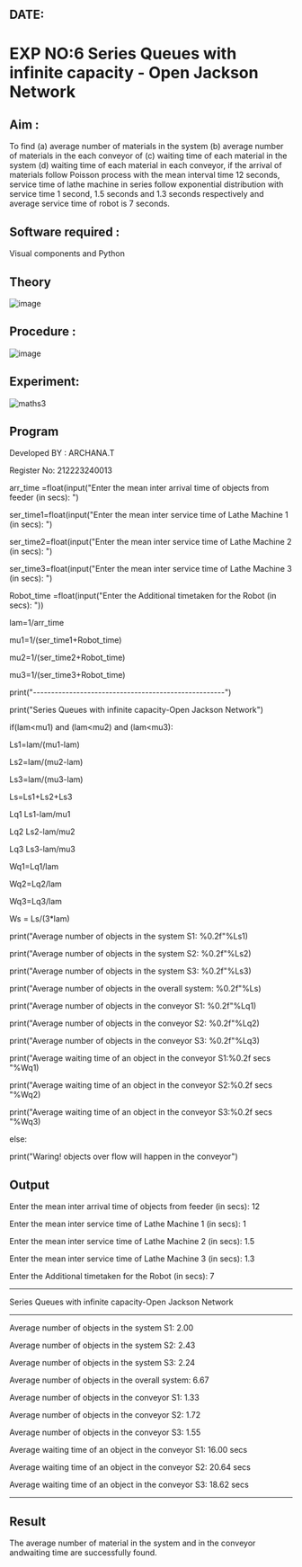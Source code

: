 ## DATE:
#  EXP NO:6 Series Queues with infinite capacity - Open Jackson Network

## Aim :
To find (a) average number of materials in the system (b) average number of materials in the each conveyor of (c) waiting time of each material in the system (d) waiting time of each material in each conveyor, if the arrival  of materials follow Poisson process with the mean interval time 12 seconds, service time of  lathe machine in series follow exponential distribution  with service time  1 second, 1.5 seconds and 1.3 seconds respectively and average service time of robot is 7 seconds.

## Software required :
Visual components and Python

## Theory

![image](https://user-images.githubusercontent.com/103921593/203239736-7b81f599-71a8-4ae7-b63e-5d98acd9ea54.png)


## Procedure :

![image](https://user-images.githubusercontent.com/103921593/203239789-bc870dce-6727-487b-a0e2-4fc3f5114889.png)


## Experiment:

![maths3](https://github.com/ARCHANAT1305/Open-Jacson-Networks/assets/145975189/bd095bea-6e88-4c79-94e7-0b8bb4216ba4)



## Program
Developed BY : ARCHANA.T

Register No: 212223240013

arr_time =float(input("Enter the mean inter arrival time of objects from feeder (in secs): ")

ser_time1=float(input("Enter the mean inter service time of Lathe Machine 1 (in secs): ")

ser_time2=float(input("Enter the mean inter service time of Lathe Machine 2 (in secs): ") 

ser_time3=float(input("Enter the mean inter service time of Lathe Machine 3 (in secs): ")

Robot_time =float(input("Enter the Additional timetaken for the Robot (in secs): "))

lam=1/arr_time

mu1=1/(ser_time1+Robot_time)

mu2=1/(ser_time2+Robot_time)

mu3=1/(ser_time3+Robot_time)

print("-----------------------------------------------------")

print("Series Queues with infinite capacity-Open Jackson Network")

if(lam<mu1) and (lam<mu2) and (lam<mu3):

   Ls1=lam/(mu1-lam)
   
   Ls2=lam/(mu2-lam)
   
   Ls3=lam/(mu3-lam)
   
   Ls=Ls1+Ls2+Ls3
   
   Lq1 Ls1-lam/mu1
   
   Lq2 Ls2-lam/mu2
   
   Lq3 Ls3-lam/mu3

   Wq1=Lq1/lam
   
   Wq2=Lq2/lam
   
   Wq3=Lq3/lam
   
   Ws = Ls/(3*lam)
   
   print("Average number of objects in the system S1: %0.2f"%Ls1)
   
   print("Average number of objects in the system S2: %0.2f"%Ls2) 
   
   print("Average number of objects in the system S3: %0.2f"%Ls3)
   
   print("Average number of objects in the overall system: %0.2f"%Ls)
   
   print("Average number of objects in the conveyor S1: %0.2f"%Lq1)

   print("Average number of objects in the conveyor S2: %0.2f"%Lq2)
   
   print("Average number of objects in the conveyor S3: %0.2f"%Lq3)
   
   print("Average waiting time of an object in the conveyor S1:%0.2f secs "%Wq1) 
   
   print("Average waiting time of an object in the conveyor S2:%0.2f secs "%Wq2) 
   
   print("Average waiting time of an object in the conveyor S3:%0.2f secs "%Wq3) 
   
else:

   print("Waring! objects over flow will happen in the conveyor")





## Output
Enter the mean inter arrival time of objects from feeder (in secs): 12

Enter the mean inter service time of Lathe Machine 1 (in secs): 1

Enter the mean inter service time of Lathe Machine 2 (in secs): 1.5

Enter the mean inter service time of Lathe Machine 3 (in secs): 1.3

Enter the Additional timetaken for the Robot (in secs): 7

-----------------------------------------------------------------------
Series Queues with infinite capacity-Open Jackson Network

-----------------------------------------------------------------------
Average number of objects in the system S1: 2.00
   
Average number of objects in the system S2: 2.43

Average number of objects in the system S3: 2.24
   
Average number of objects in the overall system: 6.67
   
Average number of objects in the conveyor S1: 1.33

Average number of objects in the conveyor S2: 1.72
   
Average number of objects in the conveyor S3: 1.55
   
Average waiting time of an object in the conveyor S1: 16.00 secs
   
Average waiting time of an object in the conveyor S2: 20.64 secs
   
Average waiting time of an object in the conveyor S3: 18.62 secs

---------------------------------------------------------------------



## Result
The average number of material in the system and in the conveyor andwaiting time are successfully found.
